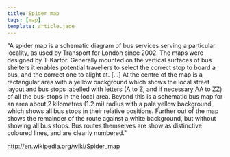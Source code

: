 ```yaml
---
title: Spider map
tags: [map]
template: article.jade
---
```



"A spider map is a schematic diagram of bus services serving a particular locality, as used by Transport for London since 2002. The maps were designed by T-Kartor. Generally mounted on the vertical surfaces of bus shelters it enables potential travellers to select the correct stop to board a bus, and the correct one to alight at. 
[...]
At the centre of the map is a rectangular area with a yellow background which shows the local street layout and bus stops labelled with letters (A to Z, and if necessary AA to ZZ) of all the bus-stops in the local area. Beyond this is a schematic bus map for an area about 2 kilometres (1.2 mi) radius with a pale yellow background, which shows all bus stops in their relative positions. Further out of the map shows the remainder of the route against a white background, but without showing all bus stops. Bus routes themselves are show as distinctive coloured lines, and are clearly numbered."


http://en.wikipedia.org/wiki/Spider_map